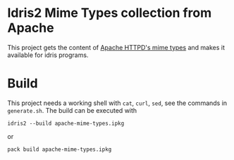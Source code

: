 # Idris2 Mime Types collection from Apache

This project gets the content of [Apache HTTPD's mime types](https://svn.apache.org/repos/asf/httpd/httpd/trunk/docs/conf/mime.types) and makes it available for idris programs.

# Build

This project needs a working shell with `cat`, `curl`, `sed`, see the commands in `generate.sh`.
The build can be executed with

    idris2 --build apache-mime-types.ipkg

or

    pack build apache-mime-types.ipkg
